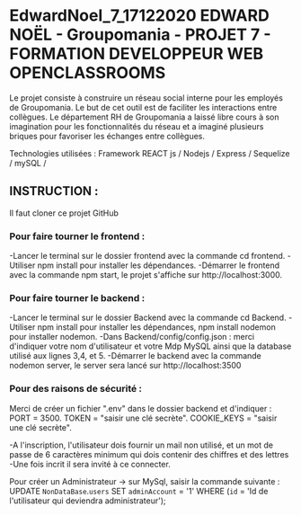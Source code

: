 # EdwardNoel_7_17122020 EDWARD NOËL - Groupomania - PROJET 7 - FORMATION DEVELOPPEUR WEB OPENCLASSROOMS

Le projet consiste à construire un réseau social interne pour les employés de Groupomania. Le but de cet outil est de faciliter les interactions entre collègues. Le département RH de Groupomania a laissé libre cours à son imagination pour les fonctionnalités du réseau et a imaginé plusieurs briques pour favoriser les échanges entre collègues.

 Technologies utilisées : Framework REACT js / Nodejs / Express / Sequelize / mySQL /

## INSTRUCTION :
Il faut cloner ce projet GitHub

### Pour faire tourner le frontend :

-Lancer le terminal sur le dossier frontend avec la commande cd frontend. 
-Utiliser npm install pour installer les dépendances. 
-Démarrer le frontend avec la commande npm start, le projet s'affiche sur http://localhost:3000.

### Pour faire tourner le backend :

-Lancer le terminal sur le dossier Backend avec la commande cd Backend. 
-Utiliser npm install pour installer les dépendances, npm install nodemon pour installer nodemon. 
-Dans Backend/config/config.json : merci d'indiquer votre nom d'utilisateur et votre Mdp MySQL ainsi que la database utilisé aux lignes 3,4, et 5.
-Démarrer le backend avec la commande nodemon server, le server sera lancé sur http://localhost:3500

### Pour des raisons de sécurité :

Merci de créer un fichier ".env" dans le dossier backend et d'indiquer : 
PORT = 3500.
TOKEN = "saisir une clé secrète". 
COOKIE_KEYS = "saisir une clé secrète".


-A l'inscription, l'utilisateur dois fournir un mail non utilisé, et un mot de passe de 6 caractères minimum qui dois contenir des chiffres et des lettres
-Une fois incrit il sera invité à ce connecter.

Pour créer un Administrateur -> sur MySql, saisir la commande suivante :
UPDATE `NonDataBase`.`users` SET `adminAccount` = '1' WHERE (`id` = 'Id de l'utilisateur qui deviendra administrateur');
